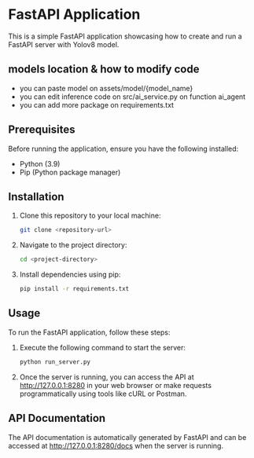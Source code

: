 # FastAPI Application

This is a simple FastAPI application showcasing how to create and run a FastAPI server with Yolov8 model.

## models location & how to modify code
- you can paste model on assets/model/{model_name}
- you can edit inference code on src/ai_service.py on function ai_agent
- you can add more package on requirements.txt

## Prerequisites

Before running the application, ensure you have the following installed:

- Python (3.9)
- Pip (Python package manager)

## Installation

1. Clone this repository to your local machine:

    ```bash
    git clone <repository-url>
    ```

2. Navigate to the project directory:

    ```bash
    cd <project-directory>
    ```

3. Install dependencies using pip:

    ```bash
    pip install -r requirements.txt
    ```

## Usage

To run the FastAPI application, follow these steps:

1. Execute the following command to start the server:
    ```bash
    python run_server.py
    ```


2. Once the server is running, you can access the API at http://127.0.0.1:8280 in your web browser or make requests programmatically using tools like cURL or Postman.

## API Documentation

The API documentation is automatically generated by FastAPI and can be accessed at http://127.0.0.1:8280/docs when the server is running.